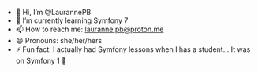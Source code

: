 - 👋 Hi, I’m @LaurannePB
- 🌱 I’m currently learning Symfony 7
- 📫 How to reach me: lauranne.pb@proton.me
- 😄 Pronouns: she/her/hers
- ⚡ Fun fact: I actually had Symfony lessons when I has a student... It was on Symfony 1 🧓

<!---
LaurannePB/LaurannePB is a ✨ special ✨ repository because its `README.md` (this file) appears on your GitHub profile.
You can click the Preview link to take a look at your changes.
--->
